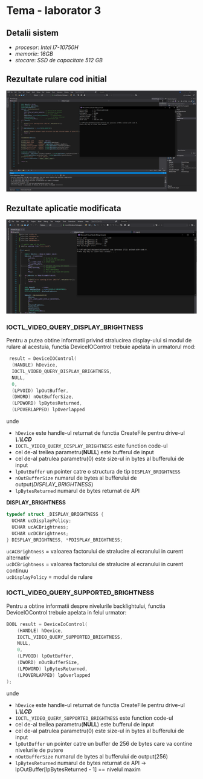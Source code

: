 # Tema - laborator 3

## Detalii sistem
- *procesor*: *Intel I7-10750H*
- *memorie*: *16GB*
- *stocare*: *SSD de capacitate 512 GB*

## Rezultate rulare cod initial
![Initial result](physicaldrive0_results.PNG)

## Rezultate aplicatie modificata

![Modified app result](display_results.PNG)

### IOCTL_VIDEO_QUERY_DISPLAY_BRIGHTNESS
Pentru a putea obtine informatii privind stralucirea display-ului si modul de rulare al acestuia, functia DeviceIOControl trebuie apelata in urmatorul mod:
```C
 result = DeviceIOControl(
  (HANDLE) hDevice,
  IOCTL_VIDEO_QUERY_DISPLAY_BRIGHTNESS,
  NULL,
  0,
  (LPVOID) lpOutBuffer,
  (DWORD) nOutBufferSize,
  (LPDWORD) lpBytesReturned,
  (LPOVERLAPPED) lpOverlapped
```
unde
- ```hDevice``` este handle-ul returnat de functia CreateFile pentru drive-ul ***\\.\LCD***
- ```IOCTL_VIDEO_QUERY_DISPLAY_BRIGHTNESS``` este function code-ul
- cel de-al treilea parametru(**NULL**) este bufferul de input
- cel de-al patrulea parametru(0) este size-ul in bytes al bufferului de input
- ```lpOutBuffer``` un pointer catre o structura de tip ```DISPLAY_BRIGHTNESS```
- ```nOutBufferSize``` numarul de bytes al bufferului de output(*DISPLAY_BRIGHTNESS*)
- ```lpBytesReturned``` numarul de bytes returnat de API

**DISPLAY_BRIGHTNESS**
```C
typedef struct _DISPLAY_BRIGHTNESS {
  UCHAR ucDisplayPolicy;
  UCHAR ucACBrightness;
  UCHAR ucDCBrightness;
} DISPLAY_BRIGHTNESS, *PDISPLAY_BRIGHTNESS;
```
```ucACBrightness``` = valoarea factorului de stralucire al ecranului in curent alternativ\
```ucDCBrightness``` = valoarea factorului de stralucire al ecranului in curent continuu\
```ucDisplayPolicy``` = modul de rulare

### IOCTL_VIDEO_QUERY_SUPPORTED_BRIGHTNESS
Pentru a obtine informatii despre nivelurile backlightului, functia DeviceIOControl trebuie apelata in felul urmator:
```C
BOOL result = DeviceIoControl(
    (HANDLE) hDevice,
    IOCTL_VIDEO_QUERY_SUPPORTED_BRIGHTNESS,
    NULL,
    0,
    (LPVOID) lpOutBuffer,
    (DWORD) nOutBufferSize,
    (LPDWORD) lpBytesReturned,
    (LPOVERLAPPED) lpOverlapped
);
```
unde
- ```hDevice``` este handle-ul returnat de functia CreateFile pentru drive-ul ***\\.\LCD***
- ```IOCTL_VIDEO_QUERY_SUPPORTED_BRIGHTNESS``` este function code-ul
- cel de-al treilea parametru(**NULL**) este bufferul de input
- cel de-al patrulea parametru(0) este size-ul in bytes al bufferului de input
- ```lpOutBuffer``` un pointer catre un buffer de 256 de bytes care va contine nivelurile de putere
- ```nOutBufferSize``` numarul de  bytes al bufferului de output(256)
- ```lpBytesReturned``` numarul de bytes returnat de API -> lpOutBuffer[lpBytesReturned - 1] == nivelul maxim


